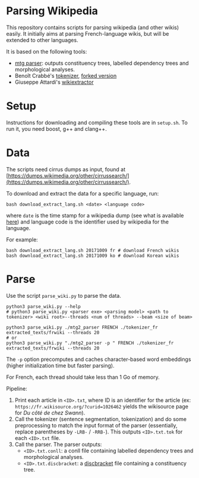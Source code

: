 
# Parsing Wikipedia

This repository contains scripts for parsing wikipedia (and other wikis)
easily. It initially aims at parsing French-language wikis, but
will be extended to other languages.

It is based on the following tools:

- [mtg parser](https://github.com/mcoavoux/mtg/): outputs constituency
    trees, labelled dependency trees and morphological analyses.
- Benoît Crabbé's [tokenizer](https://github.com/bencrabbe/nlp-toolbox/),
    [forked version](https://github.com/mcoavoux/nlp-toolbox/)
- Giuseppe Attardi's [wikiextractor](https://github.com/attardi/wikiextractor)


# Setup

Instructions for downloading and compiling these tools are in `setup.sh`.
To run it, you need boost, g++ and clang++.

# Data

The scripts need cirrus dumps as input, found at [https://dumps.wikimedia.org/other/cirrussearch/](https://dumps.wikimedia.org/other/cirrussearch/).

To download and extract the data for a specific language, run:

    bash download_extract_lang.sh <date> <language code>

where `date` is the time stamp for a wikipedia dump (see what is available
[here](https://dumps.wikimedia.org/other/cirrussearch/))
and language code is the identifier used by wikipedia for the language.


For example:

    bash download_extract_lang.sh 20171009 fr # download French wikis
    bash download_extract_lang.sh 20171009 ko # download Korean wikis


# Parse

Use the script `parse_wiki.py` to parse the data.

    python3 parse_wiki.py --help
    # python3 parse_wiki.py <parser exe> <parsing model> <path to tokenizer> <wiki root>--threads <num of threads> --beam <size of beam>
    
    python3 parse_wiki.py ./mtg2_parser FRENCH ./tokenizer_fr extracted_texts/frwiki --threads 20
    # or
    python3 parse_wiki.py "./mtg2_parser -p " FRENCH ./tokenizer_fr extracted_texts/frwiki --threads 20

The `-p` option precomputes and caches character-based word embeddings
(higher initialization time but faster parsing).


For French, each thread should take less than 1 Go of memory.

Pipeline:

1. Print each article in `<ID>.txt`, where ID is an identifier for the
  article (ex: `https://fr.wikisource.org/?curid=1026462` yields
  the wikisource page for *Du côté de chez Swann*).
2. Call the tokenizer (sentence segmentation, tokenization) and do
  some preprocessing to match the input format of the parser
  (essentially, replace parentheses by `-LRB-` / `-RRB-`).
  This outputs `<ID>.txt.tok` for each `<ID>.txt` file.
3. Call the parser. The parser outputs:
    - `<ID>.txt.conll`: a conll file containing labelled dependency trees
      and morphological analyses.
    - `<ID>.txt.discbracket`: a [discbracket](http://discodop.readthedocs.io/en/latest/fileformats.html#discbracket)
      file containing a constituency tree.





